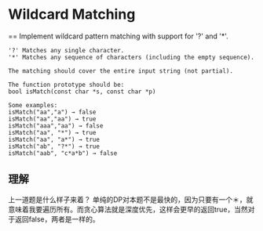 # Wildcard Matching
==
Implement wildcard pattern matching with support for '?' and '*'.

```
'?' Matches any single character.
'*' Matches any sequence of characters (including the empty sequence).

The matching should cover the entire input string (not partial).

The function prototype should be:
bool isMatch(const char *s, const char *p)

Some examples:
isMatch("aa","a") → false
isMatch("aa","aa") → true
isMatch("aaa","aa") → false
isMatch("aa", "*") → true
isMatch("aa", "a*") → true
isMatch("ab", "?*") → true
isMatch("aab", "c*a*b") → false
```

## 理解
上一道题是什么样子来着？
单纯的DP对本题不是最快的，因为只要有一个＊，就意味着我要遍历所有。而贪心算法就是深度优先，这样会更早的返回true，当然对于返回false，两者是一样的。